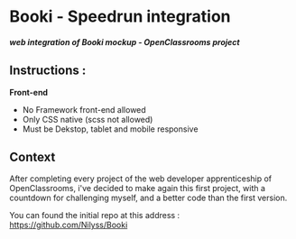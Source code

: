 # Booki - Speedrun integration
##### _web integration of Booki mockup - OpenClassrooms project_


## **Instructions** :

**Front-end**
* No Framework front-end allowed
* Only CSS native (scss not allowed)
* Must be Dekstop, tablet and mobile responsive

## **Context**

After completing every project of the web developer apprenticeship of OpenClassrooms,
i've decided to make again this first project, with a countdown for challenging myself,
and a better code than the first version.

You can found the initial repo at this address : https://github.com/Nilyss/Booki